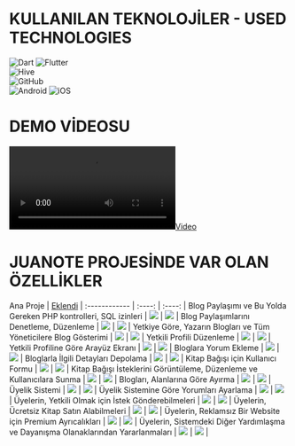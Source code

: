 # KULLANILAN TEKNOLOJİLER - USED ​​TECHNOLOGIES
![Dart](https://img.shields.io/badge/-Dart-333333?style=flat&logo=DART)
![Flutter](https://img.shields.io/badge/-Flutter-333333?style=flat&logo=Flutter)
<br>
![Hive](https://img.shields.io/badge/-hive-333333?style=flat&logo=hive)
<br>
![GitHub](https://img.shields.io/badge/-GitHub-333333?style=flat&logo=github)
<br>
![Android](https://img.shields.io/badge/-android-333333?style=flat&logo=Android)
![iOS](https://img.shields.io/badge/-ios-333333?style=flat&logo=iOS)


# DEMO VİDEOSU

[![Video](https://raw.githubusercontent.com/Enderjua/juanotes/main/juanotes-3.mp4)](https://raw.githubusercontent.com/Enderjua/juanotes/main/juanotes-3.mp4)

# JUANOTE PROJESİNDE VAR OLAN ÖZELLİKLER

Ana Proje | [Eklendi](https://github.com/gethugothemes/bookworm-light)  |
:------------ |    :----:    |     :----:    |
Blog Paylaşımı ve Bu Yolda Gereken PHP kontrolleri, SQL izinleri                   | ![](https://demo.gethugothemes.com/icons/tick.png) | ![](https://demo.gethugothemes.com/icons/tick.png)                |
Blog Paylaşımlarını Denetleme, Düzenleme           | ![](https://demo.gethugothemes.com/icons/tick.png) | ![](https://demo.gethugothemes.com/icons/tick.png)                |
Yetkiye Göre, Yazarın Blogları ve Tüm Yöneticilere Blog Gösterimi                 | ![](https://demo.gethugothemes.com/icons/tick.png) | ![](https://demo.gethugothemes.com/icons/tick.png)                |
Yetkili Profili Düzenleme           | ![](https://demo.gethugothemes.com/icons/tick.png) | ![](https://demo.gethugothemes.com/icons/tick.png)                |
Yetkili Profiline Göre Arayüz Ekranı              | ![](https://demo.gethugothemes.com/icons/tick.png) | ![](https://demo.gethugothemes.com/icons/tick.png)                |
Bloglara Yorum Ekleme                        | ![](https://demo.gethugothemes.com/icons/tick.png) | ![](https://demo.gethugothemes.com/icons/tick.png)                |
Bloglarla İlgili Detayları Depolama    | ![](https://demo.gethugothemes.com/icons/tick.png) | ![](https://demo.gethugothemes.com/icons/tick.png)                |
Kitap Bağışı için Kullanıcı Formu                        | ![](https://demo.gethugothemes.com/icons/tick.png) | ![](https://demo.gethugothemes.com/icons/tick.png)                |
Kitap Bağışı İsteklerini Görüntüleme, Düzenleme ve Kullanıcılara Sunma                   | ![](https://demo.gethugothemes.com/icons/tick.png) | ![](https://demo.gethugothemes.com/icons/tick.png)                |
Blogları, Alanlarına Göre Ayırma                | ![](https://demo.gethugothemes.com/icons/tick.png) | ![](https://demo.gethugothemes.com/icons/tick.png)                |
Üyelik Sistemi                      | ![](https://demo.gethugothemes.com/icons/x.png)    | ![](https://demo.gethugothemes.com/icons/tick.png)    |
Üyelik Sistemine Göre Yorumları Ayarlama    | ![](https://demo.gethugothemes.com/icons/x.png)    | ![](https://demo.gethugothemes.com/icons/tick.png)    |
Üyelerin, Yetkili Olmak için İstek Gönderebilmeleri                    | ![](https://demo.gethugothemes.com/icons/x.png)    | ![](https://demo.gethugothemes.com/icons/tick.png)    |
Üyelerin, Ücretsiz Kitap Satın Alabilmeleri                    | ![](https://demo.gethugothemes.com/icons/x.png)    | ![](https://demo.gethugothemes.com/icons/tick.png)    |
Üyelerin, Reklamsız Bir Website için Premium Ayrıcalıkları                                       | ![](https://demo.gethugothemes.com/icons/x.png)    | ![](https://demo.gethugothemes.com/icons/tick.png) |
Üyelerin, Sistemdeki Diğer Yardımlaşma ve Dayanışma Olanaklarından Yararlanmaları                                        | ![](https://demo.gethugothemes.com/icons/x.png)    | ![](https://demo.gethugothemes.com/icons/tick.png) |



